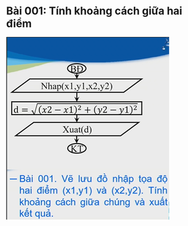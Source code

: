 # Bài 001: Tính khoảng cách giữa hai điểm
![Hình ảnh lưu đồ Bài 001](Bai001.png "Hình ảnh lưu đồ Bài 001")
